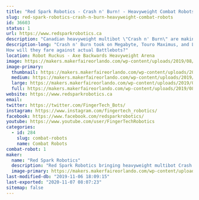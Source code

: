 ```yaml
---
title: "Red Spark Robotics - Crash n' Burn! - Heavyweight Combat Robots"
slug: red-spark-robotics-crash-n-burn-heavyweight-combat-robots
id: 36603
status: 1
url: https://www.redsparkrobotics.ca
description: "Canadian heavyweight multibot \"Crash n' Burn\" are making the trip to entertain YOU!"
description-long: "Crash n' Burn took on Megabyte, Touro Maximus, and Last Rites at RoboGames.
How will they fare against actual Battlebots?"
location: Robot Ruckus - Axe Backwards Heavyweight Arena
image: https://makers.makerfaireorlando.com/wp-content/uploads/2019/08/CnB-YouTube-thumbnail-1024x576.png
image-primary:
  thumbnail: https://makers.makerfaireorlando.com/wp-content/uploads/2019/08/CnB-YouTube-thumbnail-150x150.png
  medium: https://makers.makerfaireorlando.com/wp-content/uploads/2019/08/CnB-YouTube-thumbnail-300x169.png
  large: https://makers.makerfaireorlando.com/wp-content/uploads/2019/08/CnB-YouTube-thumbnail-1024x576.png
  full: https://makers.makerfaireorlando.com/wp-content/uploads/2019/08/CnB-YouTube-thumbnail.png
website: https://www.redsparkrobotics.ca
email: 
twitter: https://twitter.com/FingerTech_Bots/
instagram: https://www.instagram.com/fingertech_robotics/
facebook: https://www.facebook.com/redsparkrobotics/
youtube: https://www.youtube.com/user/FingerTechRobotics
categories:
  - id: 284
    slug: combat-robots
    name: Combat Robots
combat-robot: 1
maker:
  name: "Red Spark Robotics"
  description: "Red Spark Robotics bringing heavyweight multibot Crash n’ Burn to entertain the audience at Robot Ruckus!"
  image-primary: https://makers.makerfaireorlando.com/wp-content/uploads/2019/08/Red-Spark-Robotics-full-color-600x454.png
last-modified-db: "2019-11-06 18:09:15"
last-exported: "2020-11-07 08:07:23"
sitemap: false
---
```

